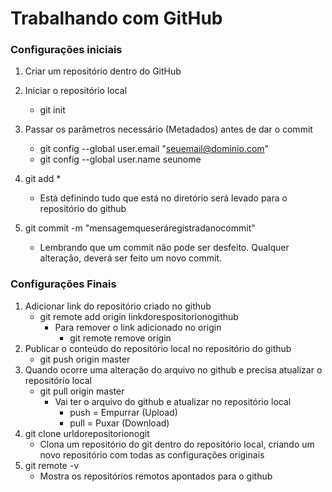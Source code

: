 # Trabalhando com GitHub

### Configurações iniciais

1. Criar um repositório dentro do GitHub

2. Iniciar o repositório local
   * git init

3. Passar os parâmetros necessário (Metadados) antes de dar o commit
   * git config --global user.email "seuemail@dominio.com"
   * git config --global user.name seunome

4. git add *

   * Está definindo tudo que está no diretório será levado para o repositório do github

5. git commit -m "mensagemqueseráregistradanocommit"

   * Lembrando que um commit não pode ser desfeito. Qualquer alteração, deverá ser feito um novo commit.

   

### Configurações Finais

1. Adicionar link do repositório criado no github
   * git remote add origin linkdorespositorionogithub
     * Para remover o link adicionado no origin
       * git remote remove origin
2. Publicar o conteúdo do repositório local no repositório do github
   * git push origin master
3. Quando ocorre uma alteração do arquivo no github e precisa atualizar o repositório local
   * git pull origin master
     * Vai ter o arquivo do github e atualizar no repositório local
       * push = Empurrar (Upload)
       * pull = Puxar (Download)
4. git clone urldorepositorionogit
   * Clona um repositório do git dentro do repositório local, criando um novo repositório com todas as configurações originais
5. git remote -v
   * Mostra os repositórios remotos apontados para o github
